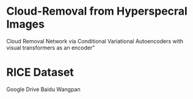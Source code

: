 # Cloud-Removal from Hyperspecral Images
Cloud Removal Network via Conditional Variational Autoencoders with visual transformers as an encoder"
# RICE Dataset
Google Drive
Baidu Wangpan

